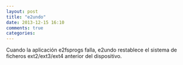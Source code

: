 ```yaml
---
layout: post
title: "e2undo"
date: 2013-12-15 16:10
comments: true
categories: 
---
```

Cuando la aplicación e2fsprogs falla, e2undo restablece el sistema de ficheros  ext2/ext3/ext4 anterior del dispositivo.

